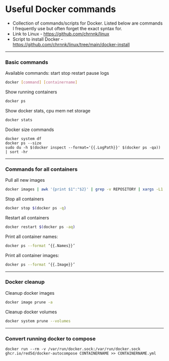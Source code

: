 # Useful Docker commands
- Collection of commands/scripts for Docker. Listed below are commands I frequently use but often forget the exact syntax for.
- Link to Linux - https://github.com/chrnnk/linux
- Script to install Docker - https://github.com/chrnnk/linux/tree/main/docker-install
---
### Basic commands
Available commands: start stop restart pause logs
```sh
docker [command] [containername]
```
Show running containers
```sh
docker ps
```
Show docker stats, cpu mem net storage
```sh
docker stats
```
Docker size commands
```
docker system df
docker ps --size
sudo du -h $(docker inspect --format='{{.LogPath}}' $(docker ps -qa)) | sort -hr
````
---
### Commands for all containers
Pull all new images
```sh
docker images | awk '{print $1":"$2}' | grep -v REPOSITORY | xargs -L1 docker pull 
```
Stop all containers
```sh
docker stop $(docker ps -q)
```
Restart all containers
```sh
docker restart $(docker ps -aq)
```
Print all container names:
```sh
docker ps --format ‘{{.Names}}’
```
Print all container images:
```sh
docker ps --format ‘{{.Image}}’
```
---
### Docker cleanup
Cleanup docker images
```sh
docker image prune -a
```
Cleanup docker volumes
```sh
docker system prune --volumes
```
---
### Convert running docker to compose
```
docker run --rm -v /var/run/docker.sock:/var/run/docker.sock ghcr.io/red5d/docker-autocompose CONTAINERNAME >> CONTAINERNAME.yml
```
